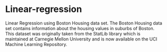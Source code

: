 # Linear-regression
Linear Regression using Boston Housing data set. The Boston Housing data set contains information about the housing values in suburbs of Boston. This dataset was originally taken from the StatLib library which is maintained at Carnegie Mellon University and is now available on the UCI Machine Learning Repository.
